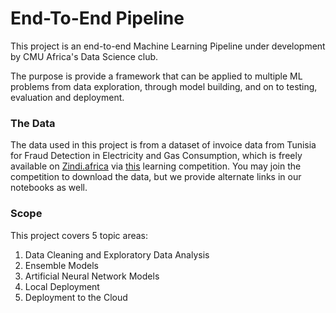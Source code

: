 # End-To-End Pipeline
This project is an end-to-end Machine Learning Pipeline under development by CMU Africa's Data Science club.

The purpose is provide a framework that can be applied to multiple ML problems from data exploration, through model building, and on to testing, evaluation and deployment.

### The Data
The data used in this project is from a dataset of invoice data from Tunisia for Fraud Detection in Electricity and Gas Consumption, which is freely available on [Zindi.africa](https://zindi.africa) via [this](https://zindi.africa/competitions/ai-hack-tunisia-4-predictive-analytics-challenge-1) learning competition.
You may join the competition to download the data, but we provide alternate links in our notebooks as well.

### Scope
This project covers 5 topic areas:
1. Data Cleaning and Exploratory Data Analysis
2. Ensemble Models
3. Artificial Neural Network Models
4. Local Deployment
5. Deployment to the Cloud
